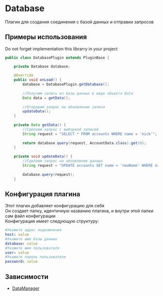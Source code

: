 # Database
Плагин для создания соединения с базой данных и отправки запросов

## Примеры использования
Do not forget implementation this librarry in your project
```java
public class DatabasePlugin extends PluginBase {

    private Database database;
    
    @Override
    public void onLoad() {
        database = DatabasePlugin.getDatabase();
        
        //Получим запись из базы данных в виде объекта Data
        Data data = getData();
        
        //Отправим запрос на обновление записи
        updateData();
    }
    
    private Data getData() {
        //Сделаем запрос с выборкой записей
        String request = "SELECT * FROM accounts WHERE name = 'nick'";
        
        return database.query(request, AccountData.class).get(0);
    }
    
    private void updateData() {
        //Сделаем запрос на обновление данных
        String request = "UPDATE accounts SET name = 'newName' WHERE name = 'oldName'";
        
        database.query(request);
    }

```
## Конфигурация плагина
Этот плагин добавляет конфигурацию для себя  
Он создает папку, идентичную названию плагина, и внутри этой папки сам файл конфигурации  
Конфигурация имеет следующую структуру:
```yml
#Укажите адрес подключения
host: value
#Укажите имя базы данных
database: value
#Укажите имя пользователя
user: value
#Укажите пароль пользователя
password: value
```

## Зависимости
- [DataManager](github.com/hteppl/DataManager)
